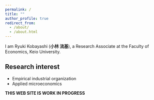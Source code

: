 ```yaml
---
permalink: /
title: ""
author_profile: true
redirect_from: 
  - /about/
  - /about.html
---
```


I am Ryuki Kobayashi (**小林 流基**), a Research Associate at the Faculty of Economics, Keio University.

## Research interest
* Empirical industrial organization
* Applied microeconomics


**THIS WEB SITE IS WORK IN PROGRESS**